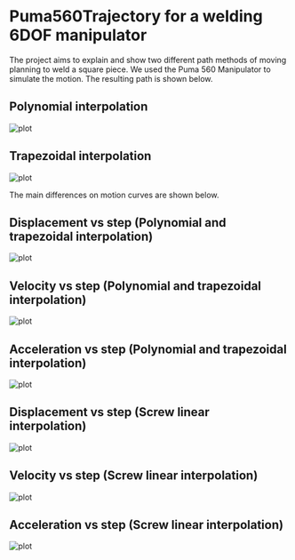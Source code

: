# Puma560Trajectory for a welding 6DOF manipulator

The project aims to explain and show two different path methods of moving planning to weld a square piece. We used the Puma 560 Manipulator to simulate the motion. The resulting path is shown below.

## Polynomial interpolation
![plot](./res/polinomial_path.gif)

## Trapezoidal interpolation
![plot](./res/trapezoidal_path.gif)

The main differences on motion curves are shown below.

## Displacement vs step (Polynomial and trapezoidal interpolation)
![plot](./res/pol_tra_dis.png)

## Velocity vs step (Polynomial and trapezoidal interpolation)
![plot](./res/pol_tra_vel.png)

## Acceleration vs step (Polynomial and trapezoidal interpolation)
![plot](./res/pol_tra_acc.png)

## Displacement vs step (Screw linear interpolation)
![plot](./res/sli_dis.png)

## Velocity vs step (Screw linear interpolation)
![plot](./res/sli_vel.png)

## Acceleration vs step (Screw linear interpolation)
![plot](./res/sli_acc.png)
